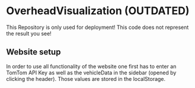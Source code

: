 # OverheadVisualization (OUTDATED)

This Repository is only used for deployment!
This code does not represent the result you see!

## Website setup

In order to use all functionality of the website one first has to enter an TomTom API Key as well as the vehicleData in the sidebar (opened by clicking the header). Those values are stored in the localStorage.
